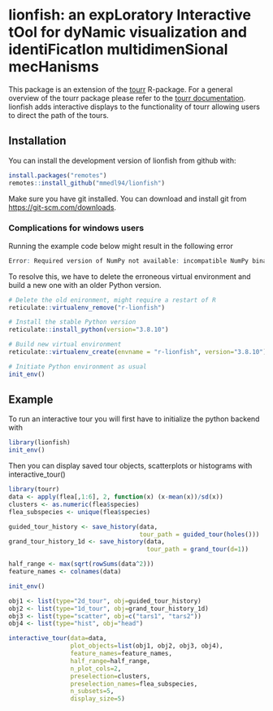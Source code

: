 # lionfish: an expLoratory Interactive tOol for dyNamic visualization and identiFicatIon multidimenSional mecHanisms

This package is an extension of the [tourr](https://github.com/ggobi/tourr) R-package. For a general overview of the tourr package please refer to the [tourr documentation](https://ggobi.github.io/tourr/). lionfish adds interactive displays to the functionality of tourr allowing users to direct the path of the tours.

## Installation

You can install the development version of lionfish from github with:

``` r
install.packages("remotes")
remotes::install_github("mmedl94/lionfish")
```

Make sure you have git installed. You can download and install git from <https://git-scm.com/downloads>.

### Complications for windows users

Running the example code below might result in the following error

``` r
Error: Required version of NumPy not available: incompatible NumPy binary version 33554432 (expecting version 16777225)
```

To resolve this, we have to delete the erroneous virtual environment and build a new one with an older Python version.

``` r
# Delete the old enironment, might require a restart of R
reticulate::virtualenv_remove("r-lionfish")

# Install the stable Python version
reticulate::install_python(version="3.8.10")

# Build new virtual environment
reticulate::virtualenv_create(envname = "r-lionfish", version="3.8.10")

# Initiate Python environment as usual
init_env()
```

## Example

To run an interactive tour you will first have to initialize the python backend with

``` r
library(lionfish)
init_env()
```

Then you can display saved tour objects, scatterplots or histograms with interactive_tour()

``` r
library(tourr)
data <- apply(flea[,1:6], 2, function(x) (x-mean(x))/sd(x))
clusters <- as.numeric(flea$species)
flea_subspecies <- unique(flea$species)

guided_tour_history <- save_history(data,
                                    tour_path = guided_tour(holes()))
grand_tour_history_1d <- save_history(data,
                                      tour_path = grand_tour(d=1))

half_range <- max(sqrt(rowSums(data^2)))
feature_names <- colnames(data)

init_env()

obj1 <- list(type="2d_tour", obj=guided_tour_history)
obj2 <- list(type="1d_tour", obj=grand_tour_history_1d)
obj3 <- list(type="scatter", obj=c("tars1", "tars2"))
obj4 <- list(type="hist", obj="head")

interactive_tour(data=data,
                 plot_objects=list(obj1, obj2, obj3, obj4),
                 feature_names=feature_names,
                 half_range=half_range,
                 n_plot_cols=2,
                 preselection=clusters,
                 preselection_names=flea_subspecies,
                 n_subsets=5,
                 display_size=5)
```

